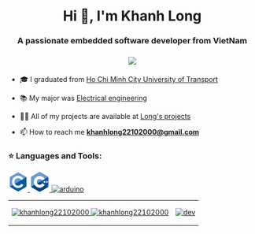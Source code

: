 <h1 align="center">
  Hi 👋, I'm Khanh Long
</h1>
<h3 align="center">
  A passionate embedded software developer from VietNam
</h3>
<h3 align="center">
  <img src="https://img.icons8.com/clouds/1x/vietnam--v2.png"/>
</h3>

- 🎓 I graduated from [Ho Chi Minh City University of Transport](https://ut.edu.vn/)

- 📚 My major was [Electrical engineering](https://daotao.ut.edu.vn/?mid=43)

- 👨‍💻 All of my projects are available at [Long's projects](https://github.com/khanhlong22102000?tab=repositories)

- 📫 How to reach me **khanhlong22102000@gmail.com**

<p align="left">
 </p>
  <h3 align="left">
   ⭐️ Languages and Tools:
</h3>
 <p align="left">  
  <a href="https://www.cprogramming.com/" target="_blank" rel="noreferrer"> 
  <img src="https://raw.githubusercontent.com/devicons/devicon/master/icons/c/c-original.svg" alt="c" width="40" height="40"/> 
 </a> 
  <a href="https://www.w3schools.com/cpp/" target="_blank" rel="noreferrer"> 
  <img src="https://raw.githubusercontent.com/devicons/devicon/master/icons/cplusplus/cplusplus-original.svg" alt="cplusplus" width="40" height="40"/> 
 </a> 
  <a href="https://www.arduino.cc/" target="_blank" rel="noreferrer"> 
  <img src="https://cdn.worldvectorlogo.com/logos/arduino-1.svg" alt="arduino" width="40" height="40"/> 
</p>

<table style="width:100%;">
  <tr>
    <td>
      <img src="https://github-readme-stats.vercel.app/api/top-langs/?username=khanhlong22102000&bg_color=FFFFFF00&text_color=179fa3&layout=compact&hide=CSS&langs_count=10&custom_title=Top%20Languages%20are%20used" alt="khanhlong22102000" width="100%"/>
      <img src="https://github-readme-stats.vercel.app/api?username=khanhlong22102000&bg_color=FFFFFF00&text_color=179fa3&show_icons=true&count_private=true&include_all_commits=true&custom_title=Activities%20on%20Github" alt="khanhlong22102000" width="100%"/>
    </td>
    <td>
      <p align="center"> 
        <img src="https://cdn.dribbble.com/users/1059583/screenshots/4171367/coding-freak.gif" alt="dev" width="100%"/>
      </p>
    </td>
  </tr>
</table>
